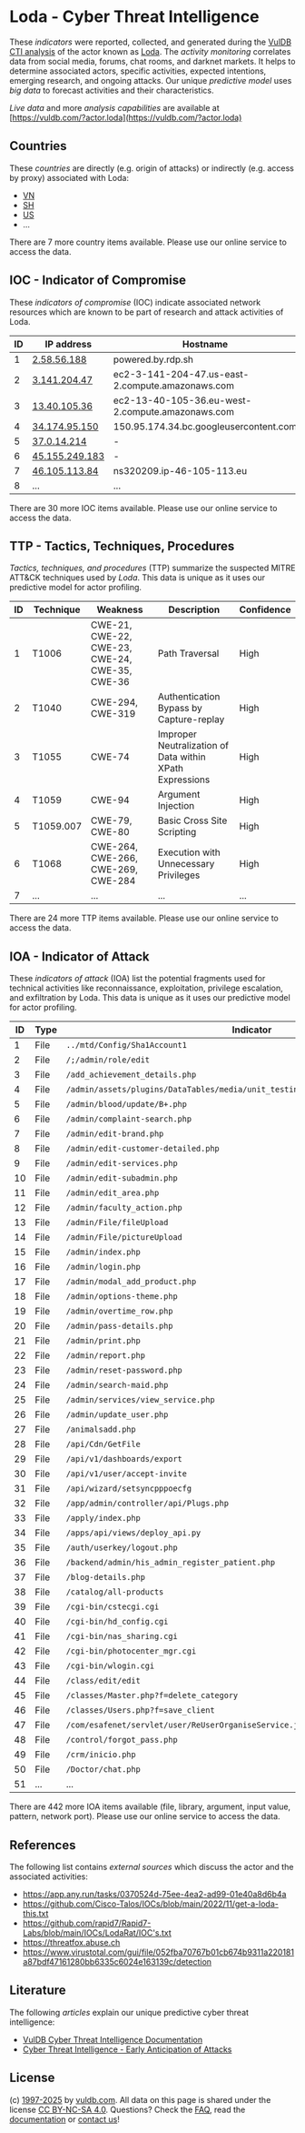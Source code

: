 # Loda - Cyber Threat Intelligence

These _indicators_ were reported, collected, and generated during the [VulDB CTI analysis](https://vuldb.com/?kb.cti) of the actor known as [Loda](https://vuldb.com/?actor.loda). The _activity monitoring_ correlates data from social media, forums, chat rooms, and darknet markets. It helps to determine associated actors, specific activities, expected intentions, emerging research, and ongoing attacks. Our unique _predictive model_ uses _big data_ to forecast activities and their characteristics.

_Live data_ and more _analysis capabilities_ are available at [https://vuldb.com/?actor.loda](https://vuldb.com/?actor.loda)

## Countries

These _countries_ are directly (e.g. origin of attacks) or indirectly (e.g. access by proxy) associated with Loda:

* [VN](https://vuldb.com/?country.vn)
* [SH](https://vuldb.com/?country.sh)
* [US](https://vuldb.com/?country.us)
* ...

There are 7 more country items available. Please use our online service to access the data.

## IOC - Indicator of Compromise

These _indicators of compromise_ (IOC) indicate associated network resources which are known to be part of research and attack activities of Loda.

ID | IP address | Hostname | Campaign | Confidence
-- | ---------- | -------- | -------- | ----------
1 | [2.58.56.188](https://vuldb.com/?ip.2.58.56.188) | powered.by.rdp.sh | - | High
2 | [3.141.204.47](https://vuldb.com/?ip.3.141.204.47) | ec2-3-141-204-47.us-east-2.compute.amazonaws.com | - | Medium
3 | [13.40.105.36](https://vuldb.com/?ip.13.40.105.36) | ec2-13-40-105-36.eu-west-2.compute.amazonaws.com | - | Medium
4 | [34.174.95.150](https://vuldb.com/?ip.34.174.95.150) | 150.95.174.34.bc.googleusercontent.com | - | Medium
5 | [37.0.14.214](https://vuldb.com/?ip.37.0.14.214) | - | - | High
6 | [45.155.249.183](https://vuldb.com/?ip.45.155.249.183) | - | - | High
7 | [46.105.113.84](https://vuldb.com/?ip.46.105.113.84) | ns320209.ip-46-105-113.eu | - | High
8 | ... | ... | ... | ...

There are 30 more IOC items available. Please use our online service to access the data.

## TTP - Tactics, Techniques, Procedures

_Tactics, techniques, and procedures_ (TTP) summarize the suspected MITRE ATT&CK techniques used by _Loda_. This data is unique as it uses our predictive model for actor profiling.

ID | Technique | Weakness | Description | Confidence
-- | --------- | -------- | ----------- | ----------
1 | T1006 | CWE-21, CWE-22, CWE-23, CWE-24, CWE-35, CWE-36 | Path Traversal | High
2 | T1040 | CWE-294, CWE-319 | Authentication Bypass by Capture-replay | High
3 | T1055 | CWE-74 | Improper Neutralization of Data within XPath Expressions | High
4 | T1059 | CWE-94 | Argument Injection | High
5 | T1059.007 | CWE-79, CWE-80 | Basic Cross Site Scripting | High
6 | T1068 | CWE-264, CWE-266, CWE-269, CWE-284 | Execution with Unnecessary Privileges | High
7 | ... | ... | ... | ...

There are 24 more TTP items available. Please use our online service to access the data.

## IOA - Indicator of Attack

These _indicators of attack_ (IOA) list the potential fragments used for technical activities like reconnaissance, exploitation, privilege escalation, and exfiltration by Loda. This data is unique as it uses our predictive model for actor profiling.

ID | Type | Indicator | Confidence
-- | ---- | --------- | ----------
1 | File | `../mtd/Config/Sha1Account1` | High
2 | File | `/;/admin/role/edit` | High
3 | File | `/add_achievement_details.php` | High
4 | File | `/admin/assets/plugins/DataTables/media/unit_testing/templates/deferred_table.php` | High
5 | File | `/admin/blood/update/B+.php` | High
6 | File | `/admin/complaint-search.php` | High
7 | File | `/admin/edit-brand.php` | High
8 | File | `/admin/edit-customer-detailed.php` | High
9 | File | `/admin/edit-services.php` | High
10 | File | `/admin/edit-subadmin.php` | High
11 | File | `/admin/edit_area.php` | High
12 | File | `/admin/faculty_action.php` | High
13 | File | `/admin/File/fileUpload` | High
14 | File | `/admin/File/pictureUpload` | High
15 | File | `/admin/index.php` | High
16 | File | `/admin/login.php` | High
17 | File | `/admin/modal_add_product.php` | High
18 | File | `/admin/options-theme.php` | High
19 | File | `/admin/overtime_row.php` | High
20 | File | `/admin/pass-details.php` | High
21 | File | `/admin/print.php` | High
22 | File | `/admin/report.php` | High
23 | File | `/admin/reset-password.php` | High
24 | File | `/admin/search-maid.php` | High
25 | File | `/admin/services/view_service.php` | High
26 | File | `/admin/update_user.php` | High
27 | File | `/animalsadd.php` | High
28 | File | `/api/Cdn/GetFile` | High
29 | File | `/api/v1/dashboards/export` | High
30 | File | `/api/v1/user/accept-invite` | High
31 | File | `/api/wizard/setsyncpppoecfg` | High
32 | File | `/app/admin/controller/api/Plugs.php` | High
33 | File | `/apply/index.php` | High
34 | File | `/apps/api/views/deploy_api.py` | High
35 | File | `/auth/userkey/logout.php` | High
36 | File | `/backend/admin/his_admin_register_patient.php` | High
37 | File | `/blog-details.php` | High
38 | File | `/catalog/all-products` | High
39 | File | `/cgi-bin/cstecgi.cgi` | High
40 | File | `/cgi-bin/hd_config.cgi` | High
41 | File | `/cgi-bin/nas_sharing.cgi` | High
42 | File | `/cgi-bin/photocenter_mgr.cgi` | High
43 | File | `/cgi-bin/wlogin.cgi` | High
44 | File | `/class/edit/edit` | High
45 | File | `/classes/Master.php?f=delete_category` | High
46 | File | `/classes/Users.php?f=save_client` | High
47 | File | `/com/esafenet/servlet/user/ReUserOrganiseService.java` | High
48 | File | `/control/forgot_pass.php` | High
49 | File | `/crm/inicio.php` | High
50 | File | `/Doctor/chat.php` | High
51 | ... | ... | ...

There are 442 more IOA items available (file, library, argument, input value, pattern, network port). Please use our online service to access the data.

## References

The following list contains _external sources_ which discuss the actor and the associated activities:

* https://app.any.run/tasks/0370524d-75ee-4ea2-ad99-01e40a8d6b4a
* https://github.com/Cisco-Talos/IOCs/blob/main/2022/11/get-a-loda-this.txt
* https://github.com/rapid7/Rapid7-Labs/blob/main/IOCs/LodaRat/IOC's.txt
* https://threatfox.abuse.ch
* https://www.virustotal.com/gui/file/052fba70767b01cb674b9311a220181a87bdf47161280bb6335c6024e163139c/detection

## Literature

The following _articles_ explain our unique predictive cyber threat intelligence:

* [VulDB Cyber Threat Intelligence Documentation](https://vuldb.com/?kb.cti)
* [Cyber Threat Intelligence - Early Anticipation of Attacks](https://www.scip.ch/en/?labs.20201022)

## License

(c) [1997-2025](https://vuldb.com/?kb.changelog) by [vuldb.com](https://vuldb.com/?kb.about). All data on this page is shared under the license [CC BY-NC-SA 4.0](https://creativecommons.org/licenses/by-nc-sa/4.0/). Questions? Check the [FAQ](https://vuldb.com/?kb.faq), read the [documentation](https://vuldb.com/?kb) or [contact us](https://vuldb.com/?contact)!

